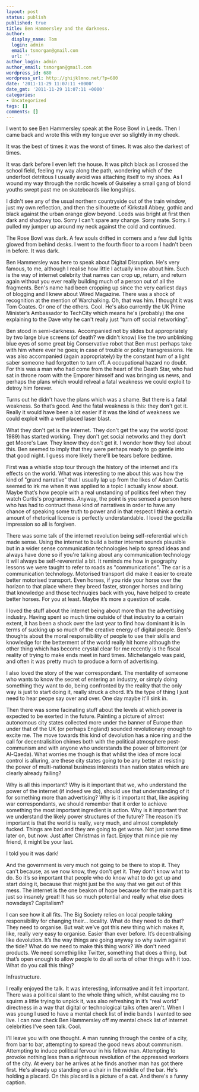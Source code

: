 ```yaml
---
layout: post
status: publish
published: true
title: Ben Hammersley and the darkness.
author:
  display_name: Tom
  login: admin
  email: tsmorgan@gmail.com
  url: ''
author_login: admin
author_email: tsmorgan@gmail.com
wordpress_id: 680
wordpress_url: http://ghijklmno.net/?p=680
date: '2011-11-29 11:07:11 +0000'
date_gmt: '2011-11-29 11:07:11 +0000'
categories:
- Uncategorized
tags: []
comments: []
---
```

<!-- more -->

<p>I went to see Ben Hammersley speak at the Rose Bowl in Leeds. Then I came back and wrote this with my tongue ever so slightly in my cheek.</p>

<p>It was the best of times it was the worst of times. It was also the darkest of times.</p>

<p>It was dark before I even left the house. It was pitch black as I crossed the school field, feeling my way along the path, wondering which of the underfoot detritous I usually avoid was attaching itself to my shoes. As I wound my way through the nordic hovels of Guiseley a small gang of blond youths swept past me on skateboards like longships.</p>

<p>I didn't see any of the usual northern countryside out of the train window, just my own reflection, and then the silhouette of Kirkstall Abbey, gothic and black against the urban orange glow beyond. Leeds was bright at first then dark and shadowy too. Sorry I can't spare any change. Sorry mate. Sorry. I pulled my jumper up around my neck against the cold and continued.</p>

<p>The Rose Bowl was dark. A few souls drifted in corners and a few dull lights glowed from behind desks. I went to the fourth floor to a room I hadn't been in before. It was dark.</p>

<p>Ben Hammersley was here to speak about Digital Disruption. He's very famous, to me, although I realise how little I actually know about him. Such is the way of internet celebrity that names can crop up, return, and return again without you ever really building much of a person out of all the fragments. Ben's name had been cropping up since the very earliest days of blogging and I knew about Wired Magazine. There was a shock of recognition at the mention of Warchalking. Oh, that was him. I thought it was Tom Coates. Or one of the others. Cool. He's also currently the UK Prime Minister&rsquo;s Ambassador to TechCity which means he's (probably)&nbsp;the one explaining to the Dave why he can't really just "turn off social networking".</p>

<p>Ben stood in semi-darkness. Accompanied not by slides but appropriately by two large blue screens (of death? we didn't know) like the two unblinking blue eyes of some great big Conservative robot that Ben must perhaps take with him where ever he goes; in case of trouble or policy transgressions. He was also accompanied (again appropriately) by the constant hum of a light saber someone had forgotten to turn off. A occupational hazard no doubt. For this was a man who had come from the heart of the Death Star, who had sat in throne room with the Emporer himself and was bringing us news, and perhaps the plans which would relveal a fatal weakness we could exploit to detroy him forever.</p>

<p>Turns out he didn't have the plans which was a shame. But there is a fatal weakness. So that&#8217;s good. And the fatal weakness is this: they don't get it. Really it would have been a lot easier if it was the kind of weakness we could exploit with a well placed laser blast.</p>

<p>What they don't get is the internet. They don't get the way the world (post 1989) has started working. They don't get social networks and they don't get Moore's Law. They know they don't get it. I wonder how they feel about this. Ben seemed to imply that they were perhaps ready to go gentle into that good night. I guess more likely there'll be tears before bedtime.</p>

<p>First was a whistle stop tour through the history of the internet and it&#8217;s effects on the world. What was interesting to me about this was how the kind of "grand narrative" that I usually lap up from the likes of Adam Curtis seemed to irk me when it was applied to a topic I actually know about. Maybe that&#8217;s how people with a real unstanding of politics feel when they watch Curtis's programmes. Anyway, the point is you sensed a person here who has had to contruct these kind of narratives in order to have any chance of speaking some truth to power and in that respect I think a certain amount of rhetorical license is perfectly understandable. I loved the godzilla impression so all is forgiven.</p>

<p>There was some talk of the internet revolution being self-referential which made sense. Using the internet to build a better internet sounds plausible but in a wider sense communication technologies help to spread ideas and always have done so if you're talking about any communication technology it will always be self-reverential a bit. It reminds me how in geography lessons we were taught to refer to roads as "communications". The car is a communication technology. Motorised transport did make it easier to create better motorised transport. Even horses, if you ride your horse over the horizon to that place where they breed faster, stronger horses and bring that knowledge and those technuqies back with you, have helped to create better horses. For you at least. Maybe it&#8217;s more a question of scale.</p>

<p>I loved the stuff about the internet being about more than the advertising industry. Having spent so much time outside of that industry to a certain extent, it has been a shock over the last year to find how dominant it is in terms of sucking up so much of the creative energy of digital people. Ben's thoughts about the moral responsibility of people to use their skills and knowledge for the betterment of the world really hit home although the other thing which has become crystal clear for me recently is the fiscal reality of trying to make ends meet in hard times. Michelangelo was paid, and often it was pretty much to produce a form of advertising.</p>

<p>I also loved the story of the war correspondant. The mentality of someone who wants to know the secret of entering an industry, or simply doing something they want to do, being confronted by the reality that the only way is just to start doing it, really struck a chord. It&#8217;s the type of thing I just need to hear peope say over and over. One day maybe it'll sink in.</p>

<p>Then there was some facinating stuff about the levels at which power is expected to be exerted in the future. Painting a picture of almost autonomous city states collected more under the banner of Europe than under that of the UK (or perhaps England) sounded revolutionary enough to excite me. The move towards this kind of devolution has a nice ring and the call for decentralisition chimes both with the political atmosphere post-communism and with anyone who understands the power of bittorrent (or Al-Qaeda). What worries me though is that whilst the idea of more local control is alluring, are these city states going to be any better at resisting the power of multi-national business interests than nation states which are clearly already failing?</p>

<p>Why is all this important? Why is it important that we, who understand the power of the internet (if indeed we do), should use that understanding of it for something more than advertising? Why is it important that, like aspiring war correspondants, we should remember that it order to achieve something the most important ingredient is action. Why is it important that we understand the likely power structures of the future? The reason it&#8217;s important is that the world is really, very much, and almost completely fucked. Things are bad and they are going to get worse. Not just some time later on, but now. Just after Christmas in fact. Enjoy that mince pie my friend, it might be your last.</p>

<p>I told you it was dark!</p>

<p>And the government is very much not going to be there to stop it. They can't because, as we now know, they don't get it. They don't know what to do. So it&#8217;s so important that people who do know what to do get up and start doing it, because that might just be the way that we get out of this mess. The internet is the one beakon of hope because for the main part it is just so insanely great! It has so much potential and really what else does nowadays? Capitalism?</p>

<p>I can see how it all fits. The Big Society relies on local people taking responsibility for changing their... locality. What do they need to do that? They need to organise. But wait we&#8217;ve got this new thing which makes it, like, really very easy to organise. Easier than ever before. It&#8217;s decentralising like devolution. It&#8217;s the way things are going anyway so why swim against the tide? What do we need to make this thing work? We don't need products. We need somethig like Twitter, something that does a thing, but that&#8217;s open enough to allow people to do all sorts of other things with it too. What do you call this thing?</p>

<p>Infrastructure.</p>

<p>I really enjoyed the talk. It was interesting, informative and it felt important. There was a political slant to the whole thing which, whilst causing me to squirm a little trying to unpick it, was also refreshing in it&#8217;s "real world" directness in a way that digital or technological talks often aren't. When I was young I used to have a mental check list of indie bands I wanted to see live. I can now check Ben Hammersley off my mental check list of internet celebrities I&#8217;ve seen talk. Cool.</p>

<p>I'll leave you with one thought. A man running through the centre of a city, from bar to bar, attempting to spread the good news about communism. Attempting to induce political fervour in his fellow man. Attempting to provoke nothing less than a righteous revolution of the oppressed workers of the city. At every bar he arrives at he finds another man has got there first. He's already up standing on a chair in the middle of the bar. He's holding a placard. On this placard is a picture of a cat. And there's a funny caption.</p>

